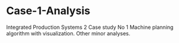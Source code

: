 # Case-1-Analysis
Integrated Production Systems 2 Case study No 1
Machine planning algorithm with visualization. Other minor analyses.
